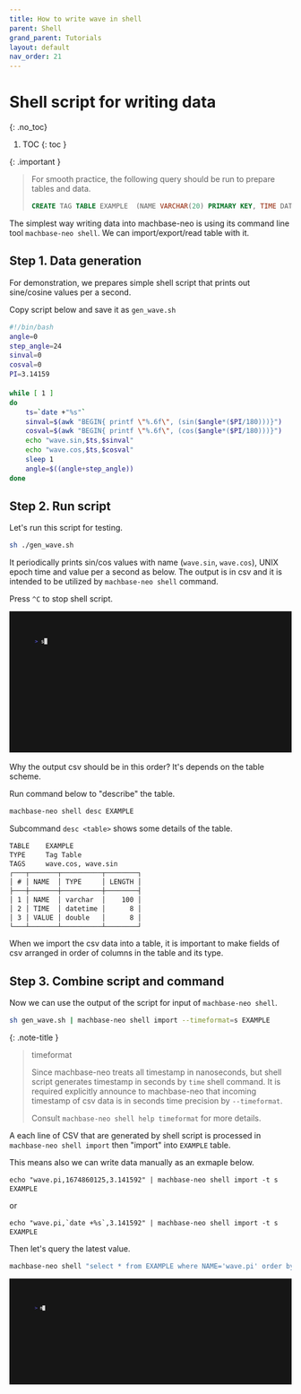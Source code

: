 ```yaml
---
title: How to write wave in shell
parent: Shell
grand_parent: Tutorials
layout: default
nav_order: 21
---
```


# Shell script for writing data
{: .no_toc} 

1. TOC
{: toc }

{: .important }
> For smooth practice, the following query should be run to prepare tables and data.
> ```sql
> CREATE TAG TABLE EXAMPLE  (NAME VARCHAR(20) PRIMARY KEY, TIME DATETIME BASETIME, VALUE DOUBLE SUMMARIZED);
> ```
> 

The simplest way writing data into machbase-neo is using its command line tool `machbase-neo shell`.
We can import/export/read table with it.

## Step 1. Data generation

For demonstration, we prepares simple shell script that prints out sine/cosine values per a second.

Copy script below and save it as `gen_wave.sh`

```sh
#!/bin/bash
angle=0
step_angle=24
sinval=0
cosval=0
PI=3.14159

while [ 1 ]
do
    ts=`date +"%s"`
    sinval=$(awk "BEGIN{ printf \"%.6f\", (sin($angle*($PI/180)))}")
    cosval=$(awk "BEGIN{ printf \"%.6f\", (cos($angle*($PI/180)))}")
    echo "wave.sin,$ts,$sinval"
    echo "wave.cos,$ts,$cosval"
    sleep 1
    angle=$((angle+step_angle))
done
```

## Step 2. Run script 

Let's run this script for testing.

```sh
sh ./gen_wave.sh
```

It periodically prints sin/cos values with name (`wave.sin`, `wave.cos`), UNIX epoch time and value per a second as below.
The output is in csv and it is intended to be utilized by `machbase-neo shell` command.

Press `^C` to stop shell script.

![wave-write-sh01](../img/wave-write-sh01.gif)

Why the output csv should be in this order? It's depends on the table scheme.

Run command below to "describe" the table.

```sh
machbase-neo shell desc EXAMPLE
```

Subcommand `desc <table>` shows some details of the table.

```
TABLE    EXAMPLE
TYPE     Tag Table
TAGS     wave.cos, wave.sin
┌───┬───────┬──────────┬────────┐
│ # │ NAME  │ TYPE     │ LENGTH │
├───┼───────┼──────────┼────────┤
│ 1 │ NAME  │ varchar  │    100 │
│ 2 │ TIME  │ datetime │      8 │
│ 3 │ VALUE │ double   │      8 │
└───┴───────┴──────────┴────────┘
```

When we import the csv data into a table, it is important to make fields of csv arranged in order of columns in the table and its type.

## Step 3. Combine script and command

Now we can use the output of the script for input of `machbase-neo shell`.

```sh
sh gen_wave.sh | machbase-neo shell import --timeformat=s EXAMPLE
```

{: .note-title }
> timeformat
> 
> Since machbase-neo treats all timestamp in nanoseconds,
> but shell script generates timestamp in seconds by `time` shell command.
> It is required explicitly announce to machbase-neo 
> that incoming timestamp of csv data
> is in seconds time precision by `--timeformat`.
> 
> Consult `machbase-neo shell help timeformat` for more details.

A each line of CSV that are generated by shell script is processed in `machbase-neo shell import` then "import" into `EXAMPLE` table.

This means also we can write data manually as an exmaple below.

```
echo "wave.pi,1674860125,3.141592" | machbase-neo shell import -t s EXAMPLE
```

or

```
echo "wave.pi,`date +%s`,3.141592" | machbase-neo shell import -t s EXAMPLE
```

Then let's query the latest value.

```sh
machbase-neo shell "select * from EXAMPLE where NAME='wave.pi' order by time desc limit 1"
 ```

 ![wave-write-sh02](../img/wave-write-sh02.gif)